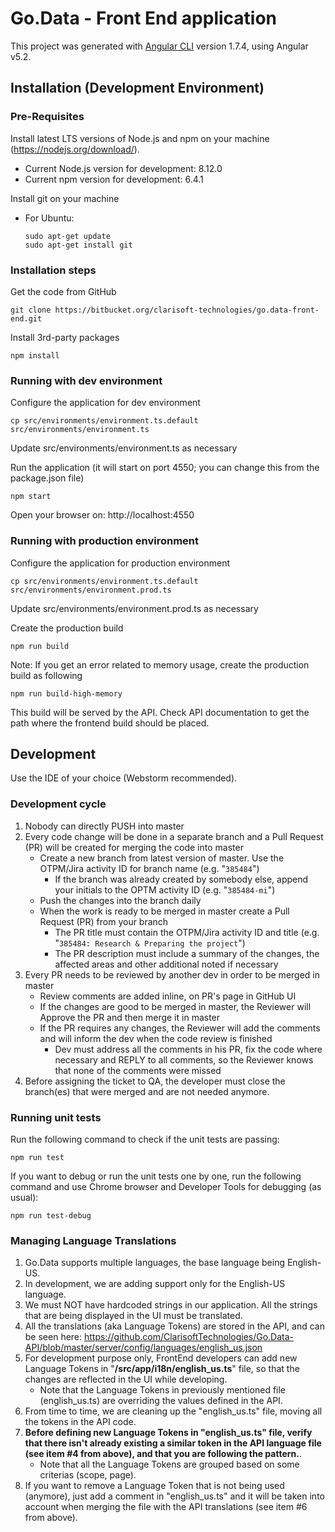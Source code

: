 # Go.Data - Front End application

This project was generated with [Angular CLI](https://github.com/angular/angular-cli) version 1.7.4, using Angular v5.2.

## Installation (Development Environment)

### Pre-Requisites
    
Install latest LTS versions of Node.js and npm on your machine (https://nodejs.org/download/).

- Current Node.js version for development: 8.12.0
- Current npm version for development: 6.4.1
    
Install git on your machine
- For Ubuntu:

   ```
   sudo apt-get update
   sudo apt-get install git
   ```
    
### Installation steps
    
Get the code from GitHub
    
    git clone https://bitbucket.org/clarisoft-technologies/go.data-front-end.git

Install 3rd-party packages
    
    npm install
    
### Running with dev environment
    
Configure the application for dev environment

    cp src/environments/environment.ts.default src/environments/environment.ts
    
Update src/environments/environment.ts as necessary  
    	
Run the application (it will start on port 4550; you can change this from the package.json file)
    
    npm start
    	
Open your browser on: http://localhost:4550

### Running with production environment

Configure the application for production environment

    cp src/environments/environment.ts.default src/environments/environment.prod.ts
    
Update src/environments/environment.prod.ts as necessary  
    	
Create the production build
    
    npm run build
    
Note: If you get an error related to memory usage, create the production build as following

    npm run build-high-memory
    	
This build will be served by the API. Check API documentation to get the path where the frontend build should be placed. 
    
## Development
    
Use the IDE of your choice (Webstorm recommended).
    
### Development cycle
    
1. Nobody can directly PUSH into master
2. Every code change will be done in a separate branch and a Pull Request (PR) will be created for merging the code into master
    - Create a new branch from latest version of master. Use the OTPM/Jira activity ID for branch name (e.g. "```385484```")
        - If the branch was already created by somebody else, append your initials to the OPTM activity ID (e.g. "```385484-mi```")
    - Push the changes into the branch daily
    - When the work is ready to be merged in master create a Pull Request (PR) from your branch
        - The PR title must contain the OTPM/Jira activity ID and title (e.g. "```385484: Research & Preparing the project```")
        - The PR description must include a summary of the changes, the affected areas and other additional noted if necessary
3. Every PR needs to be reviewed by another dev in order to be merged in master
    - Review comments are added inline, on PR's page in GitHub UI
    - If the changes are good to be merged in master, the Reviewer will Approve the PR and then merge it in master
    - If the PR requires any changes, the Reviewer will add the comments and will inform the dev when the code review is finished
        - Dev must address all the comments in his PR, fix the code where necessary and REPLY to all comments, so the Reviewer knows that none of the comments were missed
4. Before assigning the ticket to QA, the developer must close the branch(es) that were merged and are not needed anymore.

### Running unit tests

Run the following command to check if the unit tests are passing:

    npm run test
    
If you want to debug or run the unit tests one by one, run the following command and use Chrome browser and Developer Tools for debugging (as usual):

    npm run test-debug
     
### Managing Language Translations

1. Go.Data supports multiple languages, the base language being English-US.
2. In development, we are adding support only for the English-US language.
3. We must NOT have hardcoded strings in our application. All the strings that are being displayed in the UI must be translated.
4. All the translations (aka Language Tokens) are stored in the API, and can be seen here: https://github.com/ClarisoftTechnologies/Go.Data-API/blob/master/server/config/languages/english_us.json
5. For development purpose only, FrontEnd developers can add new Language Tokens in "**/src/app/i18n/english_us.ts**" file, so that the changes are reflected in the UI while developing.
   - Note that the Language Tokens in previously mentioned file (english_us.ts) are overriding the values defined in the API.
6. From time to time, we are cleaning up the "english_us.ts" file, moving all the tokens in the API code.
7. **Before defining new Language Tokens in "english_us.ts" file, verify that there isn't already existing a similar token in the API language file (see item #4 from above), and that you are following the pattern.**. 
   - Note that all the Language Tokens are grouped based on some criterias (scope, page).
8. If you want to remove a Language Token that is not being used (anymore), just add a comment in "english_us.ts" and it will be taken into account when merging the file with the API translations (see item #6 from above).
